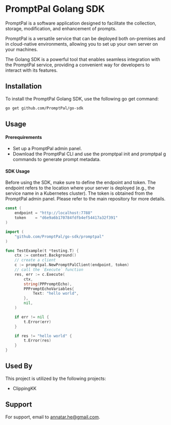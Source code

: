 # PromptPal Golang SDK

PromptPal is a software application designed to facilitate the collection, storage, modification, and enhancement of prompts.

PromptPal is a versatile service that can be deployed both on-premises and in cloud-native environments, allowing you to set up your own server on your machines.

The Golang SDK is a powerful tool that enables seamless integration with the PromptPal service, providing a convenient way for developers to interact with its features.

## Installation

To install the PromptPal Golang SDK, use the following go get command:

```bash
go get github.com/PromptPal/go-sdk
```

## Usage

#### Prerequirements

* Set up a PromptPal admin panel.
* Download the PromptPal CLI and use the promptpal init and promptpal g commands to generate prompt metadata.

#### SDK Usage

Before using the SDK, make sure to define the endpoint and token. The endpoint refers to the location where your server is deployed (e.g., the service name in a Kubernetes cluster). The token is obtained from the PromptPal admin panel. Please refer to the main repository for more details.

```go
const (
	endpoint = "http://localhost:7788"
	token    = "d6e9a6b170784fdfb4ef54417a32f391"
)
```

```go
import (
	"github.com/PromptPal/go-sdk/promptpal"
)

func TestExample(t *testing.T) {
	ctx := context.Background()
	// create a client
	c := promptpal.NewPromptPalClient(endpoint, token)
	// call the `Execute` function
	res, err := c.Execute(
		ctx,
		string(PPPromptEcho),
		PPPromptEchoVariables{
			Text: "hello world",
		},
		nil,
	)

	if err != nil {
		t.Error(err)
	}

	if res != "hello world" {
		t.Error(res)
	}
}
```
## Used By

This project is utilized by the following projects:

- ClippingKK

## Support

For support, email to annatar.he@gmail.com.

